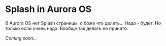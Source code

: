 # Splash in Aurora OS

В Aurora OS нет Splash страницы, о боже что делать...
Надо - будет.
Но только если очень надо. 
Вообще так делать не принято.

_Coming soon..._